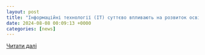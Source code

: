 ```yaml
---
layout: post
title: "Інформаційні технології (IT) суттєво впливають на розвиток освіти та культури в Україні. | Освіта України"
date: 2024-08-08 00:09:13 +0000
categories: [news]
---
```


[Читати далі](https://ouk.com.ua/news/innovatsijni-tehnologiyi-v-osviti-ta-kulturi-ukrayiny)
